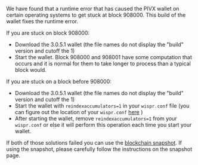 We have found that a runtime error that has caused the PIVX wallet on certain operating systems to get stuck at block 908000. This build of the wallet fixes the runtime error.

If you are stuck on block 908000:
- Download the 3.0.5.1 wallet (the file names do not display the "build" version and cutoff the 1)
- Start the wallet. Block 908000 and 908001 have some computation that occurs and it is normal for them to take longer to process than a typical block would.

If you are stuck on a block before 908000:
- Download the 3.0.5.1 wallet (the file names do not display the "build" version and cutoff the 1)
- Start the wallet with `reindexaccumulators=1` in your `wispr.conf` file (you can figure out the location of your `wispr.conf` [here](https://wispr.freshdesk.com/support/solutions/articles/30000004664-where-are-my-wallet-dat-blockchain-and-configuration-conf-files-located-) )
- After starting the wallet, remove `reindexaccumulators=1` from your `wispr.conf` or else it will perform this operation each time you start your wallet.

If both of those solutions failed you can use the [blockchain snapshot](http://178.254.23.111/~pub/PIVX/Daily-Snapshots-Html/WISPR-Daily-Snapshots.html). If using the snapshot, please carefully follow the instructions on the snapshot page.